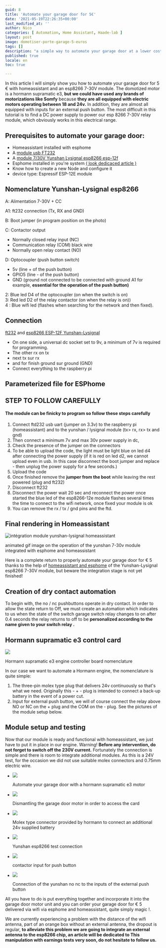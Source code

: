 ```yaml
---
guid: 8
title: 'Automate your garage door for 5€'
date: '2021-05-19T22:26:35+00:00'
last_modified_at: ''
author: Nico
categories: [ Automation, Home Assistant, Haade-lab ]
layout: post
image: domotiser-porte-garage-5-euros
tags: []
description: "a simple way to automate your garage door at a lower cost"
published: true
locale: en
toc: true

---
```

In this article I will simply show you how to automate your garage door for 5 € with homeassistant and an esp8266 7-30V module. The domotized motor is a hormann supramatic e3, **but we could have used any brands of motorizations like Somfy** because **they are all equipped with electric motors operating between 18 and 24v.** In addition, they are almost all equipped with inputs for an external push button. The most difficult in this tutorial is to find a DC power supply to power our esp 8266 7-30V relay module, which obviously works in this electrical range.

## Prerequisites to automate your garage door:

- Homeassistant installed with esphome
- A [module usb FT232](https://www.haade.fr/produit/module-de-conversion-usb-uart-ft232/)
- A [module 7/30V Yunshan Lysignal esp8266 esp-12f](https://www.haade.fr/produit/relais-7-30v-yunshan-lysignal/)
- Esphome installed in you're system [( look dedicaced article )](https://www.haade.fr/blog/tutoriel-domotique-electronique/domotique-smarthome-jeedom-homeassistant/protocoles/esphome-et-homeassistant/)
- Know how to create a new Node and configure it
- device type: Espressif ESP-12E module

## Nomenclature Yunshan-Lysignal esp8266

A: Alimentation 7-30V + CC

A1: ft232 connection (Tx, RX and GND)

B: Boot jumper (in program position on the photo)

C: Contactor output

- Normally closed relay input (NC)
- Communication relay (COM) black wire
- Normally open relay contact (NO)

D: Optocoupler (push button switch)

- 5v (line + of the push button)
- GPIO5 (line - of the push button)
- GND (ground not connected to be connected with ground A1 for example, **essential for the operation of the push button)**

2: Blue led D4 of the optocoupler (on when the switch is on)  
3: Red led D2 of the relay contactor (on when the relay is on))  
4 : Blue wifi led (flashes when searching for the network and then fixed).

## Connection

[ft232](https://www.haade.fr/produit/module-de-conversion-usb-uart-ft232/) and [esp8266 ESP-12F Yunshan-Lysignal](https://www.haade.fr/produit/relais-7-30v-yunshan-lysignal/)

- On one side, a universal dc socket set to 9v, a minimum of 7v is required for programming.
- The other rx on tx
- next tx sur rx
- and for finish ground sur ground (GND)
- Connect everything to the raspberry pi

## Parameterized file for ESPhome

## STEP TO FOLLOW CAREFULLY

#### The module can be finicky to program so follow these steps carefully

1. Connect ftd232 usb uart (jumper on 3.3v) to the raspberry pi (homeassistant) and to the yunshan / lysignal module (tx> rx, rx> tx and gnd)
2. Then connect a minimum 7v and max 30v power supply in dc,
3. Check the presence of the jumper on the connectors
4. To be able to upload the code, the light must be light blue on led d4 after connecting the power supply (if it is red on led d2, we cannot upload even in usb. In this case disconnect the boot jumper and replace - then unplug the power supply for a few seconds.)
5. Upload the code
6. Once finished remove the **jumper from the boot** while leaving the rest powered (plug and ft232)
7. Disconnect ft232
8. Disconnect the power wait 20 sec and reconnect the power once started the blue led of the esp8266-12e module flashes several times the time to connect to the wifi network, once fixed your module is ok
9. You can remove the rx / tx / gnd pins and the ftd.

## Final rendering in Homeassistant

![intégration module yunshan-lysignal homeassistant](images/yunshan-homeassistant.gif)

animated gif image on the operation of the yunshan 7-30v module integrated with esphome and homeassistant

Here is a complete return to properly automate your garage door for € 5 thanks to the help of [homeassistant and esphome](https://www.haade.fr/blog/home-automation-smarthome-jeedom-homeassistant/protocoles/esphome-et-homeassistant/) of the Yunshan-Lysignal esp8266 7-30V module, but beware the integration stage is not yet finished!

## Creation of dry contact automation

To begin with, the no / nc pushbuttons operate in dry contact. In order to allow the state return to Off, we must create an automation which indicates to us when the state of the switch garage switch relay changes to on after 0.4 seconds the relay returns to off to be **personalized according to the name given to your switch relay .**

## Hormann supramatic e3 control card

![](images/hormann-carte-controleur.webp)

Hormann supramatic e3 engine controller board nomenclature

In our case we want to automate a Hormann engine, the nomenclature is quite simple:

1. The three-pin molex type plug that delivers 24v continuously so that's what we need. Originally this - + - plug is intended to connect a back-up battery in the event of a power cut.
2. Input for external push button, we will of course connect the relay above NO or NC on the + plug and the COM on the - plug. See the pictures of the module setup below.

## Module setup and testing

Now that our module is ready and functional with homeassistant, we just have to put it in place in our engine. Warning! **Before any intervention, do not forget to switch off the 230V current.** Fortunately the connection is simple and there is room to integrate additional modules. As this is a 24V test, for the occasion we did not use suitable molex connectors and 0.75mm electric wire.

- ![](images/moteur-hormann-supramatic-e3.webp)

    Automate your garage door with a hormann supramatic e3 motor

- ![](images/demontage-moteur-hormann.webp)

    Dismantling the garage door motor in order to access the card

- ![](images/alim-24v.webp)

    Molex type connector provided by hormann to connect an additional 24v supplied battery

- ![](images/branchement-yunshan.webp)

    Yunshan esp8266 test connection

- ![](images/contacteur.webp)

    contactor input for push button

- ![](images/branchement-contacteur.webp)

    Connection of the yunshan no nc to the inputs of the external push button


All you have to do is put everything together and incorporate it into the garage door motor unit and you can order your garage door for € 5 delivered via wifi via esphome and homeassistant, quite simply magic !.

We are currently experiencing a problem with the distance of the wifi antenna, part of an orange box without an external antenna, the dropout is regular, **to alleviate this problem we are going to integrate an external antenna to the esp8266 chip, an article will be dedicated to This manipulation with earnings tests very soon, do not hesitate to follow us.**
